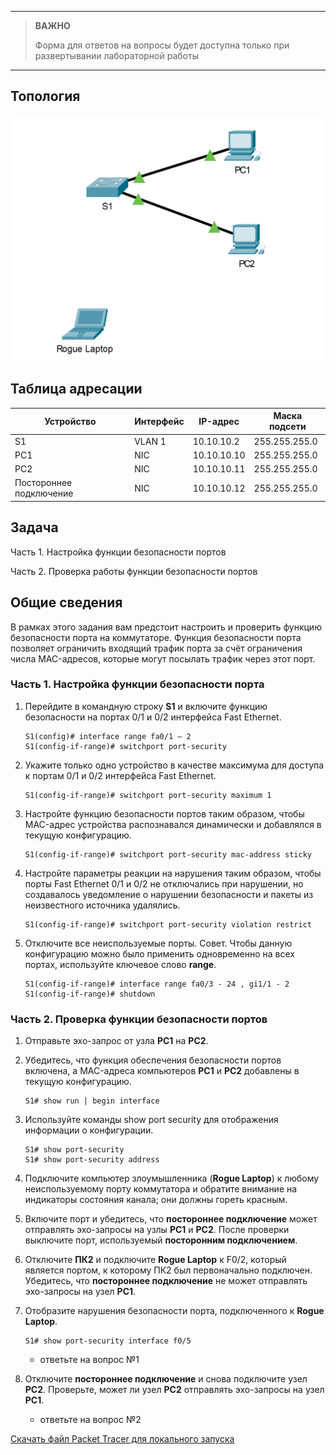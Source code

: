 
---

> **ВАЖНО**
> 
> Форма для ответов на вопросы будет доступна только при развертывании лабораторной работы 

---

## Топология

![](./assets/topology.png)

## Таблица адресации

| Устройство              | Интерфейс | IP-адрес    | Маска подсети |
|-------------------------|-----------|-------------|---------------|
| S1                      | VLAN 1    | 10.10.10.2  | 255.255.255.0 |
| PC1                     | NIC       | 10.10.10.10 | 255.255.255.0 |
| PC2                     | NIC       | 10.10.10.11 | 255.255.255.0 |
| Постороннее подключение | NIC       | 10.10.10.12 | 255.255.255.0 |

## Задача

Часть 1. Настройка функции безопасности портов

Часть 2. Проверка работы функции безопасности портов

## Общие сведения

В рамках этого задания вам предстоит настроить и проверить функцию безопасности порта на коммутаторе. Функция безопасности порта позволяет ограничить входящий трафик порта за счёт ограничения числа MAC-адресов, которые могут посылать трафик через этот порт.

### Часть 1. Настройка функции безопасности порта

1.  Перейдите в командную строку **S1** и включите функцию безопасности на портах 0/1 и 0/2 интерфейса Fast Ethernet.

    ```
    S1(config)# interface range fa0/1 – 2
    S1(config-if-range)# switchport port-security
    ```

2.  Укажите только одно устройство в качестве максимума для доступа к портам 0/1 и 0/2 интерфейса Fast Ethernet.

    ```
    S1(config-if-range)# switchport port-security maximum 1
    ```

3.  Настройте функцию безопасности портов таким образом, чтобы MAC-адрес устройства распознавался динамически и добавлялся в текущую конфигурацию.

    ```
    S1(config-if-range)# switchport port-security mac-address sticky
    ```

4.  Настройте параметры реакции на нарушения таким образом, чтобы порты Fast Ethernet 0/1 и 0/2 не отключались при нарушении, но создавалось уведомление о нарушении безопасности и пакеты из неизвестного источника удалялись.

    ```
    S1(config-if-range)# switchport port-security violation restrict
    ```

5.  Отключите все неиспользуемые порты. Совет. Чтобы данную конфигурацию можно было применить одновременно на всех портах, используйте ключевое слово **range**.

    ```
    S1(config-if-range)# interface range fa0/3 - 24 , gi1/1 - 2
    S1(config-if-range)# shutdown
    ```

### Часть 2. Проверка функции безопасности портов

1.  Отправьте эхо-запрос от узла **PC1** на **PC2**.

2.  Убедитесь, что функция обеспечения безопасности портов включена, а MAC-адреса компьютеров **PC1** и **PC2** добавлены в текущую конфигурацию.

    ```
    S1# show run | begin interface
    ```

3.  Используйте команды show port security для отображения информации о конфигурации.

    ```
    S1# show port-security
    S1# show port-security address
    ```

4.  Подключите компьютер злоумышленника (**Rogue Laptop**) к любому неиспользуемому порту коммутатора и обратите внимание на индикаторы состояния канала; они должны гореть красным.

5.  Включите порт и убедитесь, что **постороннее подключение** может отправлять эхо-запросы на узлы **PC1** и **PC2**. После проверки выключите порт, используемый **посторонним подключением**.

6.  Отключите **ПК2** и подключите **Rogue Laptop** к F0/2, который является портом, к которому ПК2 был первоначально подключен. Убедитесь, что **постороннее подключение** не может отправлять эхо-запросы на узел **PC1**.

7.  Отобразите нарушения безопасности порта, подключенного к **Rogue Laptop**.

    ```
    S1# show port-security interface f0/5
    ```

    - ответьте на вопрос №1

8.  Отключите **постороннее подключение** и снова подключите узел **PC2**. Проверьте, может ли узел **PC2** отправлять эхо-запросы на узел **PC1**.

    - ответьте на вопрос №2

[Скачать файл Packet Tracer для локального запуска](./assets/11.1.10-lab.pka)
